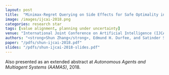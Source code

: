 ```yaml
---
layout: post
title:  "Minimax-Regret Querying on Side Effects for Safe Optimality in Factored Markov Decision Processes"
image: /images/ijcai-2018.png
categories: research star
tags: [value alignment, planning under uncertainty]
venue: "International Joint Conference on Artificial Intelligence (IJCAI), 2018"
authors: "<strong>Shun Zhang</strong>, Edmund H. Durfee, and Satinder Singh"
paper: "/pdfs/shun-ijcai-2018.pdf"
slides: "/pdfs/shun-ijcai-2018-slides.pdf"
---
```

Also presented as an extended abstract at _Autonomous Agents and Multiagent Systems (AAMAS)_, 2018.
